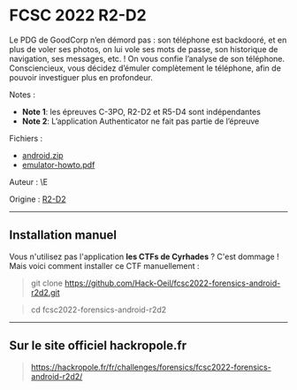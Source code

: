 # FCSC 2022 R2-D2

Le PDG de GoodCorp n’en démord pas : son téléphone est backdooré, et en plus de voler ses photos, on lui vole ses mots de passe, son historique de navigation, ses messages, etc. ! On vous confie l’analyse de son téléphone. Consciencieux, vous décidez d’émuler complètement le téléphone, afin de pouvoir investiguer plus en profondeur.

Notes :

- **Note 1**: les épreuves C-3PO, R2-D2 et R5-D4 sont indépendantes
- **Note 2**: L’application Authenticator ne fait pas partie de l’épreuve



Fichiers :
- [android.zip](https://hackropole.fr/filer/fcsc2022-forensics-android-r2d2/public_filer/android.zip)
- [emulator-howto.pdf](emulator-howto.pdf)


Auteur : \E

Origine : [R2-D2](https://hackropole.fr/fr/challenges/forensics/fcsc2022-forensics-android-r2d2/)


-----------

## Installation manuel
Vous n'utilisez pas l'application **les CTFs de Cyrhades** ? C'est dommage !
Mais voici comment installer ce CTF manuellement :

> git clone https://github.com/Hack-Oeil/fcsc2022-forensics-android-r2d2.git

> cd fcsc2022-forensics-android-r2d2


-----------

## Sur le site officiel hackropole.fr
> https://hackropole.fr/fr/challenges/forensics/fcsc2022-forensics-android-r2d2/